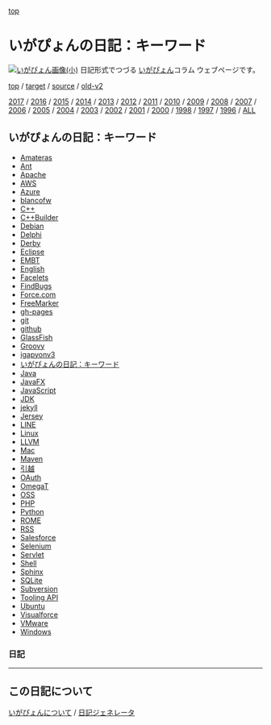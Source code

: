 [top](https://igapyon.github.io/diary/) 

いがぴょんの日記：キーワード
=====================================================================================================
[![いがぴょん画像(小)](https://igapyon.github.io/diary/images/iga200306s.jpg "いがぴょん")](https://igapyon.github.io/diary/memo/memoigapyon.html) 日記形式でつづる [いがぴょん](https://igapyon.github.io/diary/memo/memoigapyon.html)コラム ウェブページです。

[top](https://igapyon.github.io/diary/) 
/ [target](https://igapyon.github.io/diary/keyword/index.html) 
/ [source](https://github.com/igapyon/diary/blob/gh-pages/memo/keyword.html.src.md) 
/ [old-v2](http://www.igapyon.jp/igapyon/diary/idxkeyword.html) 

[2017](https://igapyon.github.io/diary/2017/index.html)
/ [2016](https://igapyon.github.io/diary/2016/index.html)
/ [2015](https://igapyon.github.io/diary/2015/index.html)
/ [2014](https://igapyon.github.io/diary/2014/index.html)
/ [2013](https://igapyon.github.io/diary/2013/index.html)
/ [2012](https://igapyon.github.io/diary/2012/index.html)
/ [2011](https://igapyon.github.io/diary/2011/index.html)
/ [2010](https://igapyon.github.io/diary/2010/index.html)
/ [2009](https://igapyon.github.io/diary/2009/index.html)
/ [2008](https://igapyon.github.io/diary/2008/index.html)
/ [2007](https://igapyon.github.io/diary/2007/index.html)
/ [2006](https://igapyon.github.io/diary/2006/index.html)
/ [2005](https://igapyon.github.io/diary/2005/index.html)
/ [2004](https://igapyon.github.io/diary/2004/index.html)
/ [2003](https://igapyon.github.io/diary/2003/index.html)
/ [2002](https://igapyon.github.io/diary/2002/index.html)
/ [2001](https://igapyon.github.io/diary/2001/index.html)
/ [2000](https://igapyon.github.io/diary/2000/index.html)
/ [1998](https://igapyon.github.io/diary/1998/index.html)
/ [1997](https://igapyon.github.io/diary/1997/index.html)
/ [1996](https://igapyon.github.io/diary/1996/index.html)
/ [ALL](https://igapyon.github.io/diary/idxall.html)


## いがぴょんの日記：キーワード

* [Amateras](https://igapyon.github.io/diary/keyword/amateras.html)
* [Ant](https://igapyon.github.io/diary/keyword/ant.html)
* [Apache](https://igapyon.github.io/diary/keyword/apache.html)
* [AWS](https://igapyon.github.io/diary/keyword/aws.html)
* [Azure](https://igapyon.github.io/diary/keyword/azure.html)
* [blancofw](https://igapyon.github.io/diary/keyword/blancofw.html)
* [C++](https://igapyon.github.io/diary/keyword/cpp.html)
* [C++Builder](https://igapyon.github.io/diary/keyword/cppbuilder.html)
* [Debian](https://igapyon.github.io/diary/keyword/debian.html)
* [Delphi](https://igapyon.github.io/diary/keyword/delphi.html)
* [Derby](https://igapyon.github.io/diary/keyword/derby.html)
* [Eclipse](https://igapyon.github.io/diary/keyword/eclipse.html)
* [EMBT](https://igapyon.github.io/diary/keyword/embt.html)
* [English](https://igapyon.github.io/diary/keyword/english.html)
* [Facelets](https://igapyon.github.io/diary/keyword/facelets.html)
* [FindBugs](https://igapyon.github.io/diary/keyword/findbugs.html)
* [Force.com](https://igapyon.github.io/diary/keyword/force.com.html)
* [FreeMarker](https://igapyon.github.io/diary/keyword/freemarker.html)
* [gh-pages](https://igapyon.github.io/diary/keyword/gh-pages.html)
* [git](https://igapyon.github.io/diary/keyword/git.html)
* [github](https://igapyon.github.io/diary/keyword/github.html)
* [GlassFish](https://igapyon.github.io/diary/keyword/glassfish.html)
* [Groovy](https://igapyon.github.io/diary/keyword/groovy.html)
* [igapyonv3](https://igapyon.github.io/diary/keyword/igapyonv3.html)
* [いがぴょんの日記：キーワード](https://igapyon.github.io/diary/keyword/index.html)
* [Java](https://igapyon.github.io/diary/keyword/java.html)
* [JavaFX](https://igapyon.github.io/diary/keyword/javafx.html)
* [JavaScript](https://igapyon.github.io/diary/keyword/javascript.html)
* [JDK](https://igapyon.github.io/diary/keyword/jdk.html)
* [jekyll](https://igapyon.github.io/diary/keyword/jekyll.html)
* [Jersey](https://igapyon.github.io/diary/keyword/jersey.html)
* [LINE](https://igapyon.github.io/diary/keyword/line.html)
* [Linux](https://igapyon.github.io/diary/keyword/linux.html)
* [LLVM](https://igapyon.github.io/diary/keyword/llvm.html)
* [Mac](https://igapyon.github.io/diary/keyword/mac.html)
* [Maven](https://igapyon.github.io/diary/keyword/maven.html)
* [引越](https://igapyon.github.io/diary/keyword/moving.html)
* [OAuth](https://igapyon.github.io/diary/keyword/oauth.html)
* [OmegaT](https://igapyon.github.io/diary/keyword/omegat.html)
* [OSS](https://igapyon.github.io/diary/keyword/oss.html)
* [PHP](https://igapyon.github.io/diary/keyword/php.html)
* [Python](https://igapyon.github.io/diary/keyword/python.html)
* [ROME](https://igapyon.github.io/diary/keyword/rome.html)
* [RSS](https://igapyon.github.io/diary/keyword/rss.html)
* [Salesforce](https://igapyon.github.io/diary/keyword/salesforce.html)
* [Selenium](https://igapyon.github.io/diary/keyword/selenium.html)
* [Servlet](https://igapyon.github.io/diary/keyword/servlet.html)
* [Shell](https://igapyon.github.io/diary/keyword/shell.html)
* [Sphinx](https://igapyon.github.io/diary/keyword/sphinx.html)
* [SQLite](https://igapyon.github.io/diary/keyword/sqlite.html)
* [Subversion](https://igapyon.github.io/diary/keyword/subversion.html)
* [Tooling API](https://igapyon.github.io/diary/keyword/tooling-api.html)
* [Ubuntu](https://igapyon.github.io/diary/keyword/ubuntu.html)
* [Visualforce](https://igapyon.github.io/diary/keyword/visualforce.html)
* [VMware](https://igapyon.github.io/diary/keyword/vmware.html)
* [Windows](https://igapyon.github.io/diary/keyword/windows.html)


### 日記



----------------------------------------------------------------------------------------------------

## この日記について
[いがぴょんについて](https://igapyon.github.io/diary/memo/memoigapyon.html) / [日記ジェネレータ](https://github.com/igapyon/igapyonv3)
